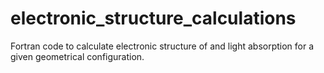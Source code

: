 # electronic_structure_calculations
Fortran code to calculate electronic structure of and light absorption for a given geometrical configuration.
